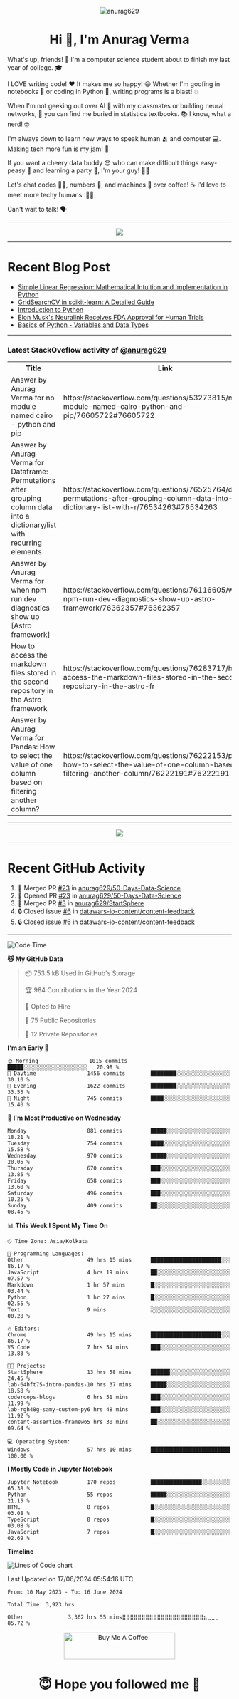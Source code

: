 

<p align="center"> <img src="https://komarev.com/ghpvc/?username=anurag629&label=Profile%20views&color=0e75b6&style=flat" alt="anurag629" /> </p>

<h1 align="center">Hi 👋, I'm Anurag Verma</h1>

What's up, friends! 👋 I'm a computer science student about to finish my last year of college. 🎓

I LOVE writing code! ❤️ It makes me so happy! 😄 Whether I'm goofing in notebooks 📓 or coding in Python 🐍, writing programs is a blast! 💥

When I'm not geeking out over AI 🤖 with my classmates or building neural networks, 🧠 you can find me buried in statistics textbooks. 📚 I know, what a nerd! 🤓

I'm always down to learn new ways to speak human 🫂 and computer 💻. Making tech more fun is my jam! 🍇

If you want a cheery data buddy 😎 who can make difficult things easy-peasy 🥝 and learning a party 🎉, I'm your guy! 🙋‍♂️

Let's chat codes 👨‍💻, numbers 🧮, and machines 🤖 over coffee! ☕ I'd love to meet more techy humans. 💁‍♂️

Can't wait to talk! 🗣️

---

<p align="center">
  <img src="https://spotify-github-profile.vercel.app/api/view.svg?uid=mwvywke3fo2gajpenodnmobfh&cover_image=true&theme=default&show_offline=false&background_color=121212&interchange=false&bar_color=53b14f&bar_color_cover=true">
</p>

---

# Recent Blog Post

<!-- BLOG-POST-LIST:START -->
- [Simple Linear Regression: Mathematical Intuition and Implementation in Python](https://codercops.tech/blog/machine-learning-algorithms/simple-linear-regression-mathematical-intuation)
- [GridSearchCV in scikit-learn: A Detailed Guide](https://codercops.tech/blog/gridsearchcv-in-scikit-learn-a-detailed-guide)
- [Introduction to Python](https://codercops.tech/blog/python-tutorial/introduction-to-python)
- [Elon Musk&#39;s Neuralink Receives FDA Approval for Human Trials](https://codercops.tech/blog/elon-musks-neuralink-receives-fda-approval-for-human-trials)
- [Basics of Python - Variables and Data Types](https://codercops.tech/blog/python-basics-of-python-variables-and-data-types)
<!-- BLOG-POST-LIST:END -->

---

### Latest StackOveflow activity of [@anurag629](https://github.com/anurag629)
<table>
  <tr><th>Title</th><th>Link</th></tr>
  <!-- STACKOVERFLOW:START --><tr><td>Answer by Anurag Verma for no module named cairo - python and pip</td><td>https://stackoverflow.com/questions/53273815/no-module-named-cairo-python-and-pip/76605722#76605722</td></tr><tr><td>Answer by Anurag Verma for Dataframe: Permutations after grouping column data into a dictionary/list with recurring elements</td><td>https://stackoverflow.com/questions/76525764/dataframe-permutations-after-grouping-column-data-into-a-dictionary-list-with-r/76534263#76534263</td></tr><tr><td>Answer by Anurag Verma for when npm run dev diagnostics show up [Astro framework]</td><td>https://stackoverflow.com/questions/76116605/when-npm-run-dev-diagnostics-show-up-astro-framework/76362357#76362357</td></tr><tr><td>How to access the markdown files stored in the second repository in the Astro framework</td><td>https://stackoverflow.com/questions/76283717/how-to-access-the-markdown-files-stored-in-the-second-repository-in-the-astro-fr</td></tr><tr><td>Answer by Anurag Verma for Pandas: How to select the value of one column based on filtering another column?</td><td>https://stackoverflow.com/questions/76222153/pandas-how-to-select-the-value-of-one-column-based-on-filtering-another-column/76222191#76222191</td></tr><!-- STACKOVERFLOW:END -->
</table>

---

<p align="center">
  <img alig src="https://github-profile-trophy.vercel.app/?username=anurag629&theme=onedark&column=-1" />
</p>

---

# Recent GitHub Activity
<!--START_SECTION:activity-->
1. 🎉 Merged PR [#23](https://github.com/anurag629/50-Days-Data-Science/pull/23) in [anurag629/50-Days-Data-Science](https://github.com/anurag629/50-Days-Data-Science)
2. 💪 Opened PR [#23](https://github.com/anurag629/50-Days-Data-Science/pull/23) in [anurag629/50-Days-Data-Science](https://github.com/anurag629/50-Days-Data-Science)
3. 🎉 Merged PR [#3](https://github.com/anurag629/StartSphere/pull/3) in [anurag629/StartSphere](https://github.com/anurag629/StartSphere)
4. 🔒 Closed issue [#6](https://github.com/datawars-io-content/content-feedback/issues/6) in [datawars-io-content/content-feedback](https://github.com/datawars-io-content/content-feedback)
5. 🔒 Closed issue [#6](https://github.com/datawars-io-content/content-feedback/issues/6) in [datawars-io-content/content-feedback](https://github.com/datawars-io-content/content-feedback)
<!--END_SECTION:activity-->

---

<!--START_SECTION:waka-->
![Code Time](http://img.shields.io/badge/Code%20Time-3%2C925%20hrs%2017%20mins-blue)

**🐱 My GitHub Data** 

> 📦 753.5 kB Used in GitHub's Storage 
 > 
> 🏆 984 Contributions in the Year 2024
 > 
> 💼 Opted to Hire
 > 
> 📜 75 Public Repositories 
 > 
> 🔑 12 Private Repositories 
 > 
**I'm an Early 🐤** 

```text
🌞 Morning                1015 commits        █████░░░░░░░░░░░░░░░░░░░░   20.98 % 
🌆 Daytime                1456 commits        ████████░░░░░░░░░░░░░░░░░   30.10 % 
🌃 Evening                1622 commits        ████████░░░░░░░░░░░░░░░░░   33.53 % 
🌙 Night                  745 commits         ████░░░░░░░░░░░░░░░░░░░░░   15.40 % 
```
📅 **I'm Most Productive on Wednesday** 

```text
Monday                   881 commits         █████░░░░░░░░░░░░░░░░░░░░   18.21 % 
Tuesday                  754 commits         ████░░░░░░░░░░░░░░░░░░░░░   15.58 % 
Wednesday                970 commits         █████░░░░░░░░░░░░░░░░░░░░   20.05 % 
Thursday                 670 commits         ███░░░░░░░░░░░░░░░░░░░░░░   13.85 % 
Friday                   658 commits         ███░░░░░░░░░░░░░░░░░░░░░░   13.60 % 
Saturday                 496 commits         ███░░░░░░░░░░░░░░░░░░░░░░   10.25 % 
Sunday                   409 commits         ██░░░░░░░░░░░░░░░░░░░░░░░   08.45 % 
```


📊 **This Week I Spent My Time On** 

```text
🕑︎ Time Zone: Asia/Kolkata

💬 Programming Languages: 
Other                    49 hrs 15 mins      ██████████████████████░░░   86.17 % 
JavaScript               4 hrs 19 mins       ██░░░░░░░░░░░░░░░░░░░░░░░   07.57 % 
Markdown                 1 hr 57 mins        █░░░░░░░░░░░░░░░░░░░░░░░░   03.44 % 
Python                   1 hr 27 mins        █░░░░░░░░░░░░░░░░░░░░░░░░   02.55 % 
Text                     9 mins              ░░░░░░░░░░░░░░░░░░░░░░░░░   00.28 % 

🔥 Editors: 
Chrome                   49 hrs 15 mins      ██████████████████████░░░   86.17 % 
VS Code                  7 hrs 54 mins       ███░░░░░░░░░░░░░░░░░░░░░░   13.83 % 

🐱‍💻 Projects: 
StartSphere              13 hrs 58 mins      ██████░░░░░░░░░░░░░░░░░░░   24.45 % 
lab-64hft75-intro-pandas-10 hrs 37 mins      █████░░░░░░░░░░░░░░░░░░░░   18.58 % 
codercops-blogs          6 hrs 51 mins       ███░░░░░░░░░░░░░░░░░░░░░░   11.99 % 
lab-rgh48g-samy-custom-py6 hrs 48 mins       ███░░░░░░░░░░░░░░░░░░░░░░   11.92 % 
content-assertion-framewo5 hrs 30 mins       ██░░░░░░░░░░░░░░░░░░░░░░░   09.64 % 

💻 Operating System: 
Windows                  57 hrs 10 mins      █████████████████████████   100.00 % 
```

**I Mostly Code in Jupyter Notebook** 

```text
Jupyter Notebook         170 repos           ████████████████░░░░░░░░░   65.38 % 
Python                   55 repos            █████░░░░░░░░░░░░░░░░░░░░   21.15 % 
HTML                     8 repos             █░░░░░░░░░░░░░░░░░░░░░░░░   03.08 % 
TypeScript               8 repos             █░░░░░░░░░░░░░░░░░░░░░░░░   03.08 % 
JavaScript               7 repos             █░░░░░░░░░░░░░░░░░░░░░░░░   02.69 % 
```



**Timeline**

![Lines of Code chart](https://raw.githubusercontent.com/anurag629/anurag629/main/assets/bar_graph.png)


 Last Updated on 17/06/2024 05:54:16 UTC
<!--END_SECTION:waka-->

<!--START_SECTION:waka-simple-->

```text
From: 10 May 2023 - To: 16 June 2024

Total Time: 3,923 hrs

Other              3,362 hrs 55 mins⣿⣿⣿⣿⣿⣿⣿⣿⣿⣿⣿⣿⣿⣿⣿⣿⣿⣿⣿⣿⣿⣦⣀⣀⣀   85.72 %
```

<!--END_SECTION:waka-simple-->

<p align="center"> 
<a href="https://www.buymeacoffee.com/anurag629" target="_blank"><img src="https://cdn.buymeacoffee.com/buttons/default-orange.png" alt="Buy Me A Coffee" height="60" width="250"></a>
</p>


<h1 align="center"> 😇 Hope you followed me 🥰  </h1>
